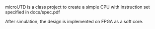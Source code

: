microUTD is a class project to create a simple CPU with instruction set specified in docs/spec.pdf

After simulation, the design is implemented on FPGA as a soft core.
